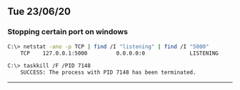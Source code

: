 ## Tue 23/06/20
### Stopping certain port on windows
```bash
C:\> netstat -ano -p TCP | find /I "listening" | find /I "5000"
    TCP    127.0.0.1:5000         0.0.0.0:0              LISTENING       7148
```

```bash
C:\> taskkill /F /PID 7148
    SUCCESS: The process with PID 7148 has been terminated.
```

---
